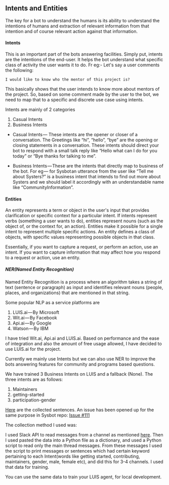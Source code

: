 Intents and Entities
----

The key for a bot to understand the humans is its ability 
to understand the intentions of humans and extraction of relevant information from that intention and of course relevant action against that information.

#### Intents

This is an important part of the bots answering facilities.
Simply put, intents are the intentions of the end-user. It helps the bot
understand what specific class of activity the user wants it to do.
Fr eg:- Let's say a user comments the following:  

```
I would like to know who the mentor of this project is?
```
This basically shows that the user intends to know more about mentors
of the project. So, based on some comment made by the user to the bot, 
we need to map that to a specific and discrete use case using intents.

Intents are mainly of 2 categories

1. Casual Intents
2. Business Intents

- Casual Intents — These intents are the opener or closer of a conversation. 
The Greetings like “hi”, “hello”, “bye” are the opening or closing statements 
in a conversation. These intents should direct your bot to respond with a small 
talk reply like “Hello what can I do for you today” or “Bye thanks for talking to me”.

- Business Intents — These are the intents that directly map to business of the bot. 
For eg — for Sysbot an utterance from the user like “Tell me about Systers?” is a business intent
 that intends to find out more about Systers and we should label it accordingly 
 with an understandable name like “CommunityInformation”.


#### Entities

An entity represents a term or object in the user's input that provides 
clarification or specific context for a particular intent. If intents 
represent verbs (something a user wants to do), entities represent nouns 
(such as the object of, or the context for, an action). Entities make it 
possible for a single intent to represent multiple specific actions. 
An entity defines a class of objects, with specific values representing 
possible objects in that class.

Essentially, if you want to capture a request, or perform an action, 
use an intent. If you want to capture information that may affect how you 
respond to a request or action, use an entity.

##### NER(Named Entity Recognition)

Named Entity Recognition is a process where an algorithm takes a string
 of text (sentence or paragraph) as input and identifies relevant nouns 
 (people, places, and organizations) that are mentioned in that string.

Some popular NLP as a service platforms are
1. LUIS.ai — By Microsoft
2. Wit.ai — By Facebook
3. Api.ai — By Google
4. Watson — By IBM

I have tried Wit.ai, Api.ai and LUIS.ai. Based on performance and
the ease of integration and also the amount of free usage allowed,
 I have decided to use LUIS.ai for the project.
 
Currently we mainly use Intents but we can also use NER to 
improve the bots answering features for community and programs based
questions.

We have trained 3 Business Intents on LUIS and a fallback (None).
The three intents are as follows:

1. Maintainers
2. getting-started
3. participation-gender

[Here](https://docs.google.com/document/d/1mgTq9etOVN95Dic6AUl-XrQZkoG0tKXQbt7tfIgDwAA/edit?usp=sharing) are the 
collected sentences. An issue has been opened up for the same purpose
in Sysbot repo: [Issue #111](https://github.com/systers/sysbot/issues/111)

The collection method I used was:

I used Slack API to read messages from a channel as mentioned
 [here](https://api.slack.com/methods/channels.history). 
Then I used pasted the data into a Python file as a dictionary,
 and used a Python script to read only the main thread messages.
 From these messages I used the script to print messages or sentences 
 which had certain keyword pertaining to each Intent(words like getting started, contributing, 
 maintainers, gender, male, female etc), and did this for 3-4 channels. 
 I used that data for training.
 
 You can use the same data to train your LUIS agent, for local development.